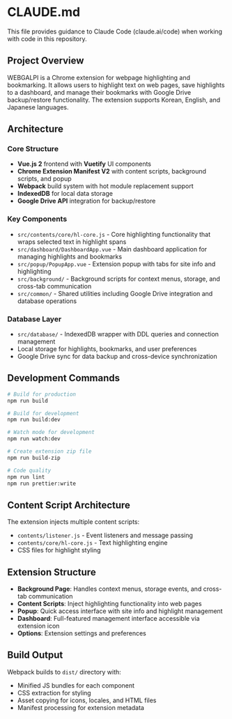 # CLAUDE.md

This file provides guidance to Claude Code (claude.ai/code) when working with code in this repository.

## Project Overview

WEBGALPI is a Chrome extension for webpage highlighting and bookmarking. It allows users to highlight text on web pages, save highlights to a dashboard, and manage their bookmarks with Google Drive backup/restore functionality. The extension supports Korean, English, and Japanese languages.

## Architecture

### Core Structure

- **Vue.js 2** frontend with **Vuetify** UI components
- **Chrome Extension Manifest V2** with content scripts, background scripts, and popup
- **Webpack** build system with hot module replacement support
- **IndexedDB** for local data storage
- **Google Drive API** integration for backup/restore

### Key Components

- `src/contents/core/hl-core.js` - Core highlighting functionality that wraps selected text in highlight spans
- `src/dashboard/DashboardApp.vue` - Main dashboard application for managing highlights and bookmarks
- `src/popup/PopupApp.vue` - Extension popup with tabs for site info and highlighting
- `src/background/` - Background scripts for context menus, storage, and cross-tab communication
- `src/common/` - Shared utilities including Google Drive integration and database operations

### Database Layer

- `src/database/` - IndexedDB wrapper with DDL queries and connection management
- Local storage for highlights, bookmarks, and user preferences
- Google Drive sync for data backup and cross-device synchronization

## Development Commands

```bash
# Build for production
npm run build

# Build for development
npm run build:dev

# Watch mode for development
npm run watch:dev

# Create extension zip file
npm run build-zip

# Code quality
npm run lint
npm run prettier:write
```

## Content Script Architecture

The extension injects multiple content scripts:

- `contents/listener.js` - Event listeners and message passing
- `contents/core/hl-core.js` - Text highlighting engine
- CSS files for highlight styling

## Extension Structure

- **Background Page**: Handles context menus, storage events, and cross-tab communication
- **Content Scripts**: Inject highlighting functionality into web pages
- **Popup**: Quick access interface with site info and highlight management
- **Dashboard**: Full-featured management interface accessible via extension icon
- **Options**: Extension settings and preferences

## Build Output

Webpack builds to `dist/` directory with:

- Minified JS bundles for each component
- CSS extraction for styling
- Asset copying for icons, locales, and HTML files
- Manifest processing for extension metadata
